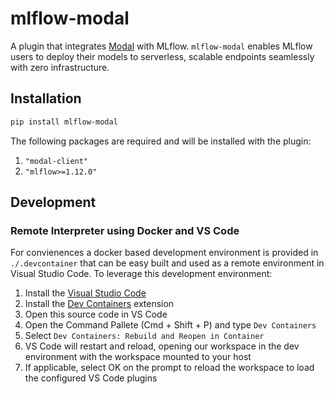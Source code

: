 # mlflow-modal

A plugin that integrates [Modal] with MLflow. `mlflow-modal` enables MLflow users to deploy their models to serverless, scalable endpoints seamlessly with zero infrastructure.

[Modal]: https://www.modal.com

## Installation

```bash
pip install mlflow-modal
```

The following packages are required and will be installed with the plugin:

1. `"modal-client"`
2. `"mlflow>=1.12.0"`

## Development

### Remote Interpreter using Docker and VS Code

For convienences a docker based development environment is provided in `./.devcontainer` that can be easy built and used as a remote environment in Visual Studio Code. To leverage this development environment: 

1. Install the [Visual Studio Code]
2. Install the [Dev Containers] extension
3. Open this source code in VS Code
4. Open the Command Pallete (Cmd + Shift + P) and type `Dev Containers` 
5. Select `Dev Containers: Rebuild and Reopen in Container`
6. VS Code will restart and reload, opening our workspace in the dev environment with the workspace mounted to your host
7. If applicable, select OK on the prompt to reload the workspace to load the configured VS Code plugins

[Visual Studio Code]: https://code.visualstudio.com/
[Dev Containers]: https://marketplace.visualstudio.com/items?itemName=ms-vscode-remote.remote-containers
